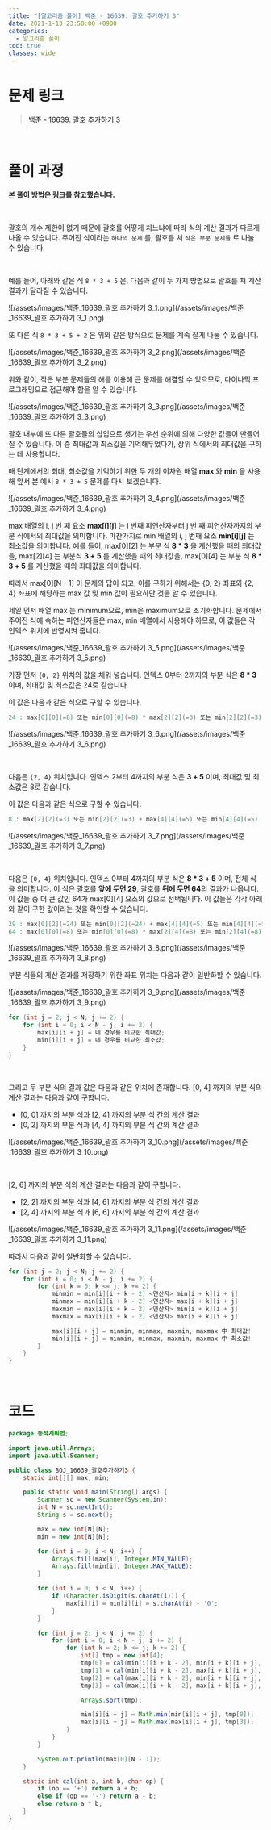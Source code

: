 ```yaml
---
title: "[알고리즘 풀이] 백준 - 16639. 괄호 추가하기 3"
date: 2021-1-13 23:50:00 +0900
categories:
  - 알고리즘 풀이
toc: true
classes: wide
---
```


# 문제 링크

> [백준 - 16639. 괄호 추가하기 3](https://www.acmicpc.net/problem/16639)

<br>

# 풀이 과정

**본 풀이 방법은 [링크](https://ltk3934.tistory.com/24)를 참고했습니다.**

<br>

괄호의 개수 제한이 없기 때문에 괄호를 어떻게 치느냐에 따라 식의 계산 결과가 다르게 나올 수 있습니다. 주어진 식이라는 `하나의 문제` 를, 괄호를 쳐 `작은 부분 문제들` 로 나눌 수 있습니다.

<br>

예를 들어, 아래와 같은 식 `8 * 3 + 5` 은, 다음과 같이 두 가지 방법으로 괄호를 쳐 계산 결과가 달라질 수 있습니다.

![/assets/images/백준_16639_괄호 추가하기 3_1.png](/assets/images/백준_16639_괄호 추가하기 3_1.png)

또 다른 식 `8 * 3 + 5 + 2` 은 위와 같은 방식으로 문제를 계속 잘게 나눌 수 있습니다.

![/assets/images/백준_16639_괄호 추가하기 3_2.png](/assets/images/백준_16639_괄호 추가하기 3_2.png)

위와 같이, 작은 부분 문제들의 해를 이용해 큰 문제를 해결할 수 있으므로, 다이나믹 프로그래밍으로 접근해야 함을 알 수 있습니다.

![/assets/images/백준_16639_괄호 추가하기 3_3.png](/assets/images/백준_16639_괄호 추가하기 3_3.png)

괄호 내부에 또 다른 괄호들의 삽입으로 생기는 우선 순위에 의해 다양한 값들이 만들어질 수 있습니다. 이 중 최대값과 최소값을 기억해두었다가, 상위 식에서의 최대값을 구하는 데 사용합니다.

매 단계에서의 최대, 최소값을 기억하기 위한 두 개의 이차원 배열 **max** 와 **min** 을 사용해 앞서 본 예시 `8 * 3 + 5` 문제를 다시 보겠습니다.

![/assets/images/백준_16639_괄호 추가하기 3_4.png](/assets/images/백준_16639_괄호 추가하기 3_4.png)

max 배열의 i, j 번 째 요소 **max[i][j]** 는 i 번째 피연산자부터 j 번 째 피연산자까지의 부분 식에서의 최대값을 의미합니다. 마찬가지로 min 배열의 i, j 번째 요소 **min[i][j]** 는 최소값을 의미합니다. 예를 들어, max[0][2] 는 부분 식 **8 * 3** 을 계산했을 때의 최대값을, max[2][4] 는 부분식 **3 + 5** 를 계산했을 때의 최대값을,  max[0][4] 는 부분 식 **8 * 3 + 5** 를 계산했을 때의 최대값을 의미합니다.

따라서 max[0][N - 1] 이 문제의 답이 되고, 이를 구하기 위해서는 {0, 2} 좌표와 {2, 4} 좌표에 해당하는 max 값 및 min 값이 필요하단 것을 알 수 있습니다.

제일 먼저 배열 max 는 minimum으로, min은 maximum으로 초기화합니다. 문제에서 주어진 식에 속하는 피연산자들은 max, min 배열에서 사용해야 하므로, 이 값들은 각 인덱스 위치에 반영시켜 줍니다.

![/assets/images/백준_16639_괄호 추가하기 3_5.png](/assets/images/백준_16639_괄호 추가하기 3_5.png)

가장 먼저 `{0, 2}` 위치의 값을 채워 넣습니다. 인덱스 0부터 2까지의 부분 식은 **8 * 3** 이며, 최대값 및 최소값은 24로 같습니다.

이 값은 다음과 같은 식으로 구할 수 있습니다.

```java
24 : max[0][0](=8) 또는 min[0][0](=8) * max[2][2](=3) 또는 min[2][2](=3)
```

![/assets/images/백준_16639_괄호 추가하기 3_6.png](/assets/images/백준_16639_괄호 추가하기 3_6.png)

<br>

다음은 `{2, 4}` 위치입니다. 인덱스 2부터 4까지의 부분 식은 **3 + 5** 이며, 최대값 및 최소값은 8로 같습니다.

이 값은 다음과 같은 식으로 구할 수 있습니다.

```java
8 : max[2][2](=3) 또는 min[2][2](=3) + max[4][4](=5) 또는 min[4][4](=5)
```

![/assets/images/백준_16639_괄호 추가하기 3_7.png](/assets/images/백준_16639_괄호 추가하기 3_7.png)

<br>

다음은 `{0, 4}` 위치입니다. 인덱스 0부터 4까지의 부분 식은 **8 * 3 + 5** 이며, 전체 식을 의미합니다. 이 식은 괄호를 **앞에 두면 29**, 괄호를 **뒤에 두면  64**의 결과가 나옵니다. 이 값들 중 더 큰 값인 64가 max[0][4] 요소의 값으로 선택됩니다. 이 값들은 각각 아래와 같이 구한 값이라는 것을 확인할 수 있습니다.

```java
29 : max[0][2](=24) 또는 min[0][2](=24) + max[4][4](=5) 또는 min[4][4](=5)
64 : max[0][0](=8) 또는 min[0][0](=8) * max[2][4](=8) 또는 min[2][4](=8)
```

![/assets/images/백준_16639_괄호 추가하기 3_8.png](/assets/images/백준_16639_괄호 추가하기 3_8.png)

부분 식들의 계산 결과를 저장하기 위한 좌표 위치는 다음과 같이 일반화할 수 있습니다.

![/assets/images/백준_16639_괄호 추가하기 3_9.png](/assets/images/백준_16639_괄호 추가하기 3_9.png)

```java
for (int j = 2; j < N; j += 2) {
	for (int i = 0; i < N - j; i += 2) {
		max[i][i + j] = 네 경우를 비교한 최대값;
		min[i][i + j] = 네 경우를 비교한 최소값;
	}
}
```

<br>

그리고 두 부분 식의 결과 값은 다음과 같은 위치에 존재합니다. [0, 4] 까지의 부분 식의 계산 결과는 다음과 같이 구합니다.

- [0, 0] 까지의 부분 식과 [2, 4] 까지의 부분 식 간의 계산 결과
- [0, 2] 까지의 부분 식과 [4, 4] 까지의 부분 식 간의 계산 결과

![/assets/images/백준_16639_괄호 추가하기 3_10.png](/assets/images/백준_16639_괄호 추가하기 3_10.png)

<br>

[2, 6] 까지의 부분 식의 계산 결과는 다음과 같이 구합니다.

- [2, 2] 까지의 부분 식과 [4, 6] 까지의 부분 식 간의 계산 결과
- [2, 4] 까지의 부분 식과 [6, 6] 까지의 부분 식 간의 계산 결과

![/assets/images/백준_16639_괄호 추가하기 3_11.png](/assets/images/백준_16639_괄호 추가하기 3_11.png)

따라서 다음과 같이 일반화할 수 있습니다.

```java
for (int j = 2; j < N; j += 2) {
	for (int i = 0; i < N - j; i += 2) {
		for (int k = 0; k <= j; k += 2) {
			minmin = min[i][i + k - 2] <연산자> min[i + k][i + j]
			minmax = min[i][i + k - 2] <연산자> max[i + k][i + j]
			maxmin = max[i][i + k - 2] <연산자> min[i + k][i + j]
			maxmax = max[i][i + k - 2] <연산자> max[i + k][i + j]

			max[i][i + j] = minmin, minmax, maxmin, maxmax 中 최대값!
			min[i][i + j] = minmin, minmax, maxmin, maxmax 中 최소값!
		}
	}
}
```

<br>

# 코드

```java
package 동적계획법;

import java.util.Arrays;
import java.util.Scanner;

public class BOJ_16639_괄호추가하기3 {
    static int[][] max, min;

    public static void main(String[] args) {
        Scanner sc = new Scanner(System.in);
        int N = sc.nextInt();
        String s = sc.next();

        max = new int[N][N];
        min = new int[N][N];

        for (int i = 0; i < N; i++) {
            Arrays.fill(max[i], Integer.MIN_VALUE);
            Arrays.fill(min[i], Integer.MAX_VALUE);
        }

        for (int i = 0; i < N; i++) {
            if (Character.isDigit(s.charAt(i))) {
                max[i][i] = min[i][i] = s.charAt(i) - '0';
            }
        }

        for (int j = 2; j < N; j += 2) {
            for (int i = 0; i < N - j; i += 2) {
                for (int k = 2; k <= j; k += 2) {
                    int[] tmp = new int[4];
                    tmp[0] = cal(min[i][i + k - 2], min[i + k][i + j], s.charAt(i + k - 1));
                    tmp[1] = cal(min[i][i + k - 2], max[i + k][i + j], s.charAt(i + k - 1));
                    tmp[2] = cal(max[i][i + k - 2], min[i + k][i + j], s.charAt(i + k - 1));
                    tmp[3] = cal(max[i][i + k - 2], max[i + k][i + j], s.charAt(i + k - 1));

                    Arrays.sort(tmp);

                    min[i][i + j] = Math.min(min[i][i + j], tmp[0]);
                    max[i][i + j] = Math.max(max[i][i + j], tmp[3]);
                }
            }
        }

        System.out.println(max[0][N - 1]);
    }

    static int cal(int a, int b, char op) {
        if (op == '+') return a + b;
        else if (op == '-') return a - b;
        else return a * b;
    }
}
```